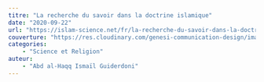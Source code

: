 ```yaml
---
titre: "La recherche du savoir dans la doctrine islamique"
date: "2020-09-22"
url: "https://islam-science.net/fr/la-recherche-du-savoir-dans-la-doctrine-islamique-3521/"
couverture: "https://res.cloudinary.com/genesi-communication-design/image/upload/v1604579457/ihei/couvertures/1590700148_sxtnow.png"
categories:
    - "Science et Religion"
auteur: 
	- "Abd al-Haqq Ismaïl Guiderdoni"
---
```


